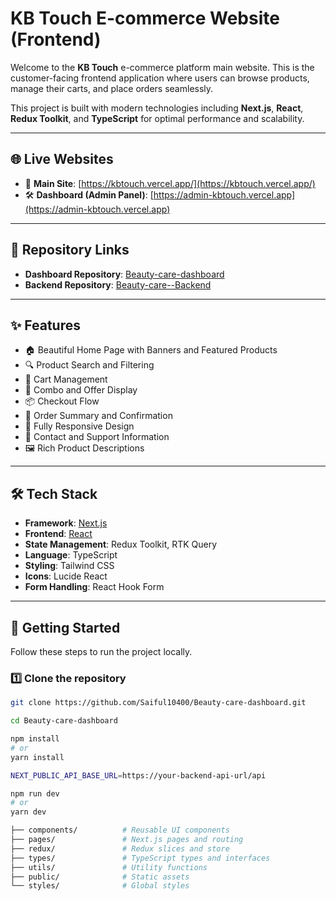# KB Touch E-commerce Website (Frontend)

Welcome to the **KB Touch** e-commerce platform main website. This is the customer-facing frontend application where users can browse products, manage their carts, and place orders seamlessly.

This project is built with modern technologies including **Next.js**, **React**, **Redux Toolkit**, and **TypeScript** for optimal performance and scalability.

---

## 🌐 Live Websites

- 🛒 **Main Site**: [https://kbtouch.vercel.app/](https://kbtouch.vercel.app/)
- 🛠️ **Dashboard (Admin Panel)**: [https://admin-kbtouch.vercel.app](https://admin-kbtouch.vercel.app)

---

## 📂 Repository Links

- **Dashboard Repository**: [Beauty-care-dashboard](https://github.com/Saiful10400/Beauty-care-dashboard)
- **Backend Repository**: [Beauty-care--Backend](https://github.com/Saiful10400/Beauty-care--Backend-)

---

## ✨ Features

- 🏠 Beautiful Home Page with Banners and Featured Products
- 🔍 Product Search and Filtering
- 🛒 Cart Management
- 🎁 Combo and Offer Display
- 📦 Checkout Flow
- 🧾 Order Summary and Confirmation
- 📱 Fully Responsive Design
- 💬 Contact and Support Information
- 🖼️ Rich Product Descriptions

---

## 🛠️ Tech Stack

- **Framework**: [Next.js](https://nextjs.org/)
- **Frontend**: [React](https://reactjs.org/)
- **State Management**: Redux Toolkit, RTK Query
- **Language**: TypeScript
- **Styling**: Tailwind CSS
- **Icons**: Lucide React
- **Form Handling**: React Hook Form

---

## 🚀 Getting Started

Follow these steps to run the project locally.

### 1️⃣ Clone the repository

```bash
git clone https://github.com/Saiful10400/Beauty-care-dashboard.git

cd Beauty-care-dashboard

npm install
# or
yarn install

NEXT_PUBLIC_API_BASE_URL=https://your-backend-api-url/api

npm run dev
# or
yarn dev

├── components/          # Reusable UI components
├── pages/               # Next.js pages and routing
├── redux/               # Redux slices and store
├── types/               # TypeScript types and interfaces
├── utils/               # Utility functions
├── public/              # Static assets
└── styles/              # Global styles

